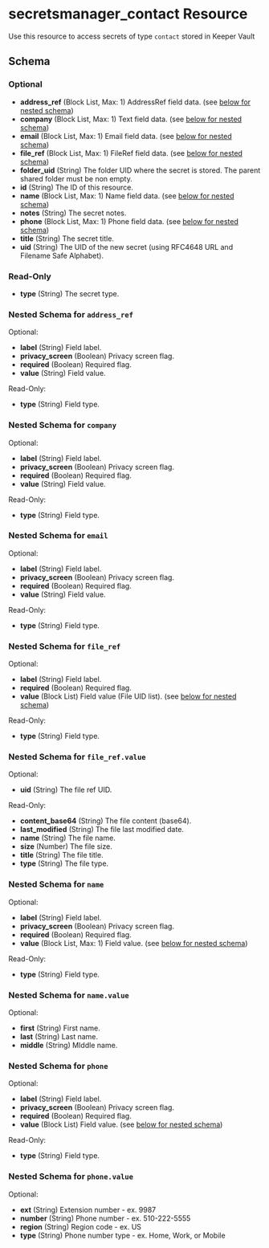 # secretsmanager_contact Resource

Use this resource to access secrets of type `contact` stored in Keeper Vault

## Schema

### Optional

- **address_ref** (Block List, Max: 1) AddressRef field data. (see [below for nested schema](#nestedblock--address_ref))
- **company** (Block List, Max: 1) Text field data. (see [below for nested schema](#nestedblock--company))
- **email** (Block List, Max: 1) Email field data. (see [below for nested schema](#nestedblock--email))
- **file_ref** (Block List, Max: 1) FileRef field data. (see [below for nested schema](#nestedblock--file_ref))
- **folder_uid** (String) The folder UID where the secret is stored. The parent shared folder must be non empty.
- **id** (String) The ID of this resource.
- **name** (Block List, Max: 1) Name field data. (see [below for nested schema](#nestedblock--name))
- **notes** (String) The secret notes.
- **phone** (Block List, Max: 1) Phone field data. (see [below for nested schema](#nestedblock--phone))
- **title** (String) The secret title.
- **uid** (String) The UID of the new secret (using RFC4648 URL and Filename Safe Alphabet).

### Read-Only

- **type** (String) The secret type.

<a id="nestedblock--address_ref"></a>
### Nested Schema for `address_ref`

Optional:

- **label** (String) Field label.
- **privacy_screen** (Boolean) Privacy screen flag.
- **required** (Boolean) Required flag.
- **value** (String) Field value.

Read-Only:

- **type** (String) Field type.

<a id="nestedblock--company"></a>
### Nested Schema for `company`

Optional:

- **label** (String) Field label.
- **privacy_screen** (Boolean) Privacy screen flag.
- **required** (Boolean) Required flag.
- **value** (String) Field value.

Read-Only:

- **type** (String) Field type.

<a id="nestedblock--email"></a>
### Nested Schema for `email`

Optional:

- **label** (String) Field label.
- **privacy_screen** (Boolean) Privacy screen flag.
- **required** (Boolean) Required flag.
- **value** (String) Field value.

Read-Only:

- **type** (String) Field type.

<a id="nestedblock--file_ref"></a>
### Nested Schema for `file_ref`

Optional:

- **label** (String) Field label.
- **required** (Boolean) Required flag.
- **value** (Block List) Field value (File UID list). (see [below for nested schema](#nestedblock--file_ref--value))

Read-Only:

- **type** (String) Field type.

<a id="nestedblock--file_ref--value"></a>
### Nested Schema for `file_ref.value`

Optional:

- **uid** (String) The file ref UID.

Read-Only:

- **content_base64** (String) The file content (base64).
- **last_modified** (String) The file last modified date.
- **name** (String) The file name.
- **size** (Number) The file size.
- **title** (String) The file title.
- **type** (String) The file type.

<a id="nestedblock--name"></a>
### Nested Schema for `name`

Optional:

- **label** (String) Field label.
- **privacy_screen** (Boolean) Privacy screen flag.
- **required** (Boolean) Required flag.
- **value** (Block List, Max: 1) Field value. (see [below for nested schema](#nestedblock--name--value))

Read-Only:

- **type** (String) Field type.

<a id="nestedblock--name--value"></a>
### Nested Schema for `name.value`

Optional:

- **first** (String) First name.
- **last** (String) Last name.
- **middle** (String) MIddle name.

<a id="nestedblock--phone"></a>
### Nested Schema for `phone`

Optional:

- **label** (String) Field label.
- **privacy_screen** (Boolean) Privacy screen flag.
- **required** (Boolean) Required flag.
- **value** (Block List) Field value. (see [below for nested schema](#nestedblock--phone--value))

Read-Only:

- **type** (String) Field type.

<a id="nestedblock--phone--value"></a>
### Nested Schema for `phone.value`

Optional:

- **ext** (String) Extension number - ex. 9987
- **number** (String) Phone number - ex. 510-222-5555
- **region** (String) Region code - ex. US
- **type** (String) Phone number type - ex. Home, Work, or Mobile
